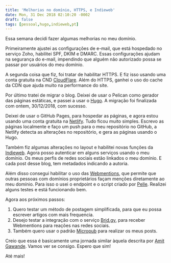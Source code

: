 ```yaml
---
title: 'Melhorias no domínio, HTTPS, e Indieweb'
date: Mon, 31 Dec 2018 02:10:20 -0002
draft: false
tags: [pessoal,hugo,indieweb,pt]
---
```

Essa semana decidi fazer algumas melhorias no meu domínio.

Primeiramente ajustei as configurações de e-mail, que está hospedado no serviço Zoho, habilitei SPF, DKIM e DMARC. Essas configurações ajudam na segurança do e-mail, impendindo que alguém não autorizado possa se passar por usuários do meu domínio.

A segunda coisa que fiz, foi tratar de habilitar HTTPS. E fiz isso usando uma conta gratuita na CND [CloudFlare](https://www.cloudflare.com/). Além do HTTPS, ganhei o uso do cache da CDN que ajuda muito na performance do site.

Por último tratei de migrar o blog. Deixei de usar o Pelican como gerador das páginas estáticas, e passei a usar o [Hugo](https://gohugo.io/). A migração foi finalizada com ontem, 30/12/2018, com sucesso.

Deixei de usar o GitHub Pages, para hospedar as páginas, e agora estou usando uma conta gratuita na  [Netlify](https://www.netlify.com/). Tudo ficou muito simples.
 Escrevo as páginas localmente e faço um push para o meu repositório no GitHub, a Netlify detecta as alterações no repositório, e gera as páginas usando o Hugo.

Também fiz algumas alterações no layout e habilitei novas funções da [Indieweb](https://indieweb.org/). Agora posso autenticar em alguns serviços usando o meu domínio.
 Os meus perfis de redes sociais estão linkados o meu domínio. E cada post desse blog, tem metadados indicando a autoria.

Além disso consegui habilitar o uso das [Webmentions](https://indieweb.org/Webmention), que permite que outras pessoas com domínios proprietários façam menções diretamente ao meu domínio.
Para isso o usei o endpoint e o script criado por [Pelle](https://voxpelli.com/2013/12/webmentions-for-static-pages/). Realizei alguns testes e está funcionando bem.

Agora aos próximos passos:
1. Quero testar um método de postagem simplificada, para que eu possa escrever artigos com mais frequencia.
2. Desejo testar a integração com o serviço [Brid.gy](https://brid.gy/), para receber Webmentions para reações nas redes sociais.
3. Também quero usar o padrão [Micropub](https://indieweb.org/Micropub) para realizar os meus posts.

Creio que essa é basicamente uma jornada similar àquela descrita por [Amit Gawande](https://www.amitgawande.com/indiewebify-hugo-website/). Vamos ver se consigo. Espero que sim!

Até mais!